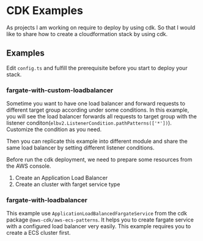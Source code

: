 # CDK Examples
As projects I am working on require to deploy by using cdk. So that I would like to share how to create a cloudformation stack by using cdk.

## Examples
Edit `config.ts` and fulfill the prerequisite before you start to deploy your stack.
### fargate-with-custom-loadbalancer
Sometime you want to have one load balancer and forward requests to different target group according under some conditions. In this example, you will see the load balancer forwards all requests to target group with the listener conditon(`elbv2.ListenerCondition.pathPatterns(['*'])`).
Customize the condition as you need.

Then you can replicate this example into different module and share the same load balancer by setting different listener conditions.

Before run the cdk deployment, we need to prepare some resources from the AWS console.
1. Create an Application Load Balancer
2. Create an cluster with farget service type

### fargate-with-loadbalancer
This example use `ApplicationLoadBalancedFargateService` from the cdk package `@aws-cdk/aws-ecs-patterns`. It helps you to create fargate service with a configured load balancer very easily. This example requires you to create a ECS cluster first.